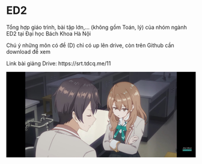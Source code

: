 # ED2
<p>
Tổng hợp giáo trình, bài tập lớn,... (không gồm Toán, lý) của nhóm ngành ED2 tại Đại học Bách Khoa Hà Nội
</p>

<p>
Chú ý những môn có đề (D) chỉ có up lên drive, còn trên Github cần download để xem
</p>
<p>
Link bài giảng Drive: https://srt.tdcq.me/11
</p>

<href>![>-<](asset/masha_angry.jpg)</href>

